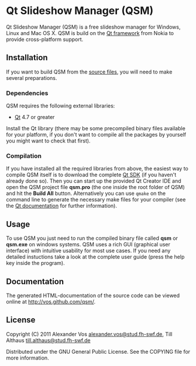 # Qt Slideshow Manager (QSM)

Qt Slideshow Manager (QSM) is a free slideshow manager for Windows, Linux and Mac OS X.  QSM is build on the [Qt framework](http://qt.nokia.com) from Nokia to provide cross-platform support.


## Installation

If you want to build QSM from the [source files](http://github.com/vos/qsm), you will need to make several preparations.

### Dependencies

QSM requires the following external libraries:

 * [Qt](http://qt.nokia.com) 4.7 or greater

Install the Qt library (there may be some precompiled binary files available for your platform, if you don't want to compile all the packages by yourself you might want to check that first).

### Compilation

If you have installed all the required libraries from above, the easiest way to compile QSM itself is to download the complete [Qt SDK](http://qt.nokia.com/downloads) (if you haven't already done so). Then you can start up the provided Qt Creator IDE and open the QSM project file **qsm.pro** (the one inside the root folder of QSM) and hit the **Build All** button.  Alternatively you can use `qmake` on the command line to generate the necessary make files for your compiler (see the [Qt documentation](http://doc.qt.nokia.com/latest/qmake-manual.html) for further information).


## Usage

To use QSM you just need to run the compiled binary file called **qsm** or **qsm.exe** on windows systems.  QSM uses a rich GUI (graphical user interface) with intuitive usability for most use cases. If you need any detailed instuctions take a look at the complete user guide (press the help key inside the program).

## Documentation

The generated HTML-documentation of the source code can be viewed online at http://vos.github.com/qsm/.


## License

Copyright (C) 2011 Alexander Vos <alexander.vos@stud.fh-swf.de>, Till Althaus <till.althaus@stud.fh-swf.de>

Distributed under the GNU General Public License.  See
the COPYING file for more information.
